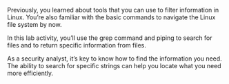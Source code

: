 Previously, you learned about tools that you can use to filter information in Linux. You’re also familiar with the basic commands to navigate the Linux file system by now.

In this lab activity, you’ll use the grep command and piping to search for files and to return specific information from files.

As a security analyst, it’s key to know how to find the information you need. The ability to search for specific strings can help you locate what you need more efficiently.
